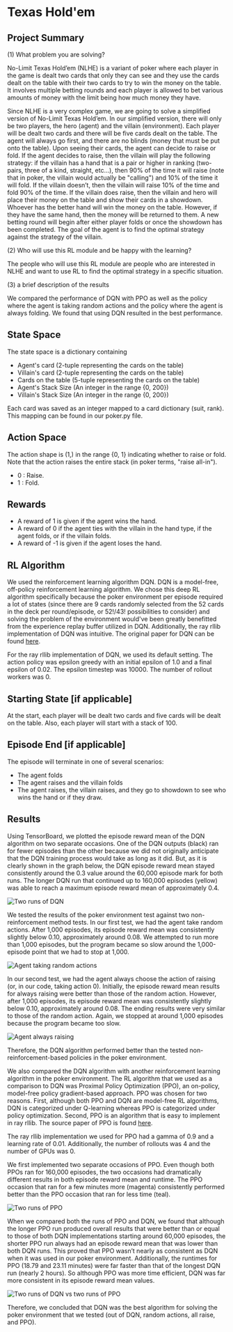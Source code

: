 # Texas Hold'em
## Project Summary
<!-- Around 200 Words -->
<!-- Cover (1) What problem you are solving, (2) Who will use this RL module and be happy with the learning, and (3) a brief description of the results -->
(1) What problem you are solving?

No-Limit Texas Hold’em (NLHE) is a variant of poker where each player in the game is dealt two cards that only they can see and they use the cards dealt on the table with their two cards to try to win the money on the table. It involves multiple betting rounds and each player is allowed to bet various amounts of money with the limit being how much money they have.

Since NLHE is a very complex game, we are going to solve a simplified version of No-Limit Texas Hold’em. In our simplified version, there will only be two players, the hero (agent) and the villain (environment). Each player will be dealt two cards and there will be five cards dealt on the table. The agent will always go first, and there are no blinds (money that must be put onto the table). Upon seeing their cards, the agent can decide to raise or fold. If the agent decides to raise, then the villain will play the following strategy: if the villain has a hand that is a pair or higher in ranking (two-pairs, three of a kind, straight, etc…), then 90% of the time it will raise (note that in poker, the villain would actually be "calling") and 10% of the time it will fold. If the villain doesn’t, then the villain will raise 10% of the time and fold 90% of the time. If the villain does raise, then the villain and hero will place their money on the table and show their cards in a showdown. Whoever has the better hand will win the money on the table. However, if they have the same hand, then the money will be returned to them. A new betting round will begin after either player folds or once the showdown has been completed. The goal of the agent is to find the optimal strategy against the strategy of the villain. 


(2) Who will use this RL module and be happy with the learning?

The people who will use this RL module are people who are interested in NLHE and want to use RL to find the optimal strategy in a specific situation. 

(3) a brief description of the results

We compared the performance of DQN with PPO as well as the policy where the agent is taking random actions and the policy where the agent is always folding. We found that using DQN resulted in the best performance. 


## State Space
<!-- See the Cart Pole Env example https://gymnasium.farama.org/environments/classic_control/cart_pole/ -->
The state space is a dictionary containing 
- Agent's card (2-tuple representing the cards on the table)
- Villain's card (2-tuple representing the cards on the table)
- Cards on the table (5-tuple representing the cards on the table)
- Agent's Stack Size (An integer in the range {0, 200}) 
- Villain's Stack Size (An integer in the range {0, 200})

Each card was saved as an integer mapped to a card dictionary (suit, rank).  This mapping can be found in our poker.py file.

## Action Space
<!-- See the Cart Pole Env example https://gymnasium.farama.org/environments/classic_control/cart_pole/ -->
The action shape is (1,) in the range {0, 1} indicating whether to raise or fold. Note that the action raises the entire stack (in poker terms, "raise all-in"). 
- 0 : Raise.
- 1 : Fold.
## Rewards
<!-- See the Cart Pole Env example https://gymnasium.farama.org/environments/classic_control/cart_pole/ -->
- A reward of 1 is given if the agent wins the hand.
- A reward of 0 if the agent ties with the villain in the hand type, if the agent folds, or if the villain folds.
- A reward of -1 is given if the agent loses the hand.

## RL Algorithm 
We used the reinforcement learning algorithm DQN. DQN is a model-free, off-policy reinforcement learning algorithm. We chose this deep RL algorithm specifically because the poker environment per episode required a lot of states (since there are 9 cards randomly selected from the 52 cards in the deck per round/episode, or 52!/43! possibilities to consider) and solving the problem of the environment would've been greatly benefitted from the experience replay buffer utilized in DQN.  Additionally, the ray rllib implementation of DQN was intuitive.   The original paper for DQN can be found [here](https://arxiv.org/pdf/1312.5602.pdf). 

For the ray rllib implementation of DQN, we used its default setting. The action policy was epsilon greedy with an initial epsilon of 1.0 and a final epsilon of 0.02. The epsilon timestep was 10000. The number of rollout workers was 0. 

## Starting State [if applicable]
<!-- See the Cart Pole Env example https://gymnasium.farama.org/environments/classic_control/cart_pole/ -->
At the start, each player will be dealt two cards and five cards will be dealt on the table. Also, each player will start with a stack of 100. 

## Episode End [if applicable]
<!-- See the Cart Pole Env example https://gymnasium.farama.org/environments/classic_control/cart_pole/ -->
The episode will terminate in one of several scenarios: 
- The agent folds
- The agent raises and the villain folds
- The agent raises, the villain raises, and they go to showdown to see who wins the hand or if they draw.  

## Results
Using TensorBoard, we plotted the episode reward mean of the DQN algorithm on two separate occasions.  One of the DQN outputs (black) ran for fewer episodes than the other because we did not originally anticipate that the DQN training process would take as long as it did.  But, as it is clearly shown in the graph below, the DQN episode reward mean stayed consistently around the 0.3 value around the 60,000 episode mark for both runs. The longer DQN run that continued up to 160,000 episodes (yellow) was able to reach a maximum episode reward mean of approximately 0.4.

![Two runs of DQN](/images/Two_runs_of_DQN.png)

We tested the results of the poker environment test against two non-reinforcement method tests.  In our first test, we had the agent take random actions.  After 1,000 episodes, its episode reward mean was consistently slightly below 0.10, approximately around 0.08. We attempted to run more than 1,000 episodes, but the program became so slow around the 1,000-episode point that we had to stop at 1,000.

![Agent taking random actions](/images/Agent_Taking_Random_Actions2.png)

In our second test, we had the agent always choose the action of raising (or, in our code, taking action 0). Initially, the episode reward mean results for always raising were better than those of the random action.  However, after 1,000 episodes, its episode reward mean was consistently slightly below 0.10, approximately around 0.08.  The ending results were very similar to those of the random action. Again, we stopped at around 1,000 episodes because the program became too slow.

![Agent always raising](/images/Agent_Always_Raising2.png)

Therefore, the DQN algorithm performed better than the tested non-reinforcement-based policies in the poker environment.  

We also compared the DQN algorithm with another reinforcement learning algorithm in the poker environment.  The RL algorithm that we used as a comparison to DQN was Proximal Policy Optimization (PPO), an on-policy, model-free policy gradient-based approach.  PPO was chosen for two reasons.  First, although both PPO and DQN are model-free RL algorithms, DQN is categorized under Q-learning whereas PPO is categorized under policy optimization.  Second, PPO is an algorithm that is easy to implement in ray rllib.  The source paper of PPO is found [here](https://arxiv.org/pdf/1707.06347.pdf).  

The ray rllib implementation we used for PPO had a gamma of 0.9 and a learning rate of 0.01.  Additionally, the number of rollouts was 4 and the number of GPUs was 0.

We first implemented two separate occasions of PPO.  Even though both PPOs ran for 160,000 episodes, the two occasions had dramatically different results in both episode reward mean and runtime.  The PPO occasion that ran for a few minutes more (magenta) consistently performed better than the PPO occasion that ran for less time (teal).  

![Two runs of PPO](/images/Two_runs_of_PPO.png)

When we compared both the runs of PPO and DQN, we found that although the longer PPO run produced overall results that were better than or equal to those of both DQN implementations starting around 60,000 episodes, the shorter PPO run always had an episode reward mean that was lower than both DQN runs.  This proved that PPO wasn’t nearly as consistent as DQN when it was used in our poker environment.  Additionally, the runtimes for PPO (18.79 and 23.11 minutes) were far faster than that of the longest DQN run (nearly 2 hours).  So although PPO was more time efficient, DQN was far more consistent in its episode reward mean values.

![Two runs of DQN vs two runs of PPO](/images/Two_runs_of_DQN_vs_two_runs_of_PPO.png)

Therefore, we concluded that DQN was the best algorithm for solving the poker environment that we tested (out of DQN, random actions, all raise, and PPO).

